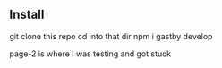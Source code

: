 ## Install
git clone this repo
cd into that dir
npm i
gastby develop

page-2 is where I was testing and got stuck
